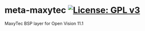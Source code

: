 meta-maxytec [![License: GPL v3](https://img.shields.io/badge/License-GPLv3-blue.svg)](https://www.gnu.org/licenses/gpl-3.0)
============
MaxyTec BSP layer for Open Vision 11.1
